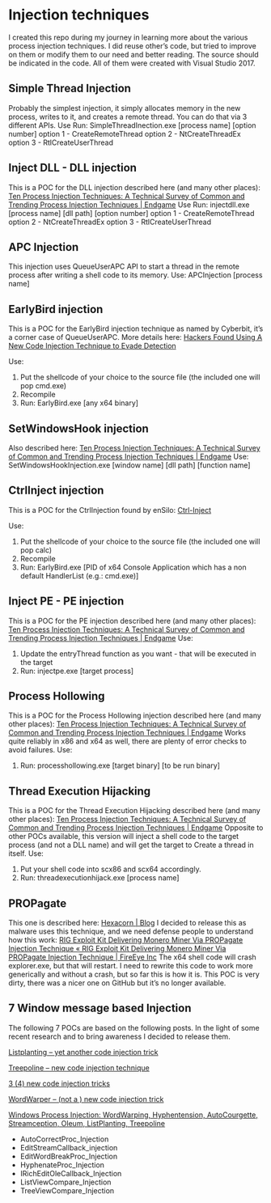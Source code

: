 # Injection techniques
I created this repo during my journey in learning more about the various process injection techniques. I did reuse other’s code, but tried to improve on them or modify them to our need and better reading. The source should be indicated in the code.
All of them were created with Visual Studio 2017.

## Simple Thread Injection
Probably the simplest injection, it simply allocates memory in the new process, writes to it, and creates a remote thread. You can do that via 3 different APIs.
Use
Run: SimpleThreadInection.exe [process name] [option number]
option 1 - CreateRemoteThread
option 2 - NtCreateThreadEx
option 3 - RtlCreateUserThread

## Inject DLL - DLL injection
This is a POC for the DLL injection described here (and many other places):
[Ten Process Injection Techniques: A Technical Survey of Common and Trending Process Injection Techniques | Endgame](https://www.endgame.com/blog/technical-blog/ten-process-injection-techniques-technical-survey-common-and-trending-process)
Use
Run: injectdll.exe [process name] [dll path] [option number]
option 1 - CreateRemoteThread
option 2 - NtCreateThreadEx
option 3 - RtlCreateUserThread

## APC Injection
This injection uses QueueUserAPC API to start a thread in the remote process after writing a shell code to its memory.
Use: APCInjection [process name]

## EarlyBird injection
This is a POC for the EarlyBird injection technique as named by Cyberbit, it’s a corner case of QueueUserAPC. More details here:
[Hackers Found Using A New Code Injection Technique to Evade Detection](https://thehackernews.com/2018/04/early-bird-code-injection.html)

Use:
1. Put the shellcode of your choice to the source file (the included one will pop cmd.exe)
2. Recompile
3. Run: EarlyBird.exe [any x64 binary]

## SetWindowsHook injection
Also described here:
[Ten Process Injection Techniques: A Technical Survey of Common and Trending Process Injection Techniques | Endgame](https://www.endgame.com/blog/technical-blog/ten-process-injection-techniques-technical-survey-common-and-trending-process)
Use: SetWindowsHookInjection.exe [window name] [dll path] [function name]

## CtrlInject injection
This is a POC for the CtrlInjection found by enSilo:
[Ctrl-Inject](https://blog.ensilo.com/ctrl-inject)

Use:
1. Put the shellcode of your choice to the source file (the included one will pop calc)
2. Recompile
3. Run: EarlyBird.exe [PID of x64 Console Application which has a non default HandlerList (e.g.: cmd.exe)]
		
## Inject PE - PE injection
This is a POC for the PE injection described here (and many other places):
[Ten Process Injection Techniques: A Technical Survey of Common and Trending Process Injection Techniques | Endgame](https://www.endgame.com/blog/technical-blog/ten-process-injection-techniques-technical-survey-common-and-trending-process)
Use:
1. Update the entryThread function as you want - that will be executed in the target
2. Run: injectpe.exe [target process]

## Process Hollowing
This is a POC for the Process Hollowing injection described here (and many other places):
[Ten Process Injection Techniques: A Technical Survey of Common and Trending Process Injection Techniques | Endgame](https://www.endgame.com/blog/technical-blog/ten-process-injection-techniques-technical-survey-common-and-trending-process)
Works quite reliably in x86 and x64 as well, there are plenty of error checks to avoid failures.
Use:
1. Run: processhollowing.exe [target binary] [to be run binary]

## Thread Execution Hijacking
This is a POC for the Thread Execution Hijacking described here (and many other places):
[Ten Process Injection Techniques: A Technical Survey of Common and Trending Process Injection Techniques | Endgame](https://www.endgame.com/blog/technical-blog/ten-process-injection-techniques-technical-survey-common-and-trending-process)
Opposite to other POCs available, this version will inject a shell code to the target process (and not a DLL name) and will get the target to Create a thread in itself.
Use:
1. Put your shell code into scx86 and scx64 accordingly.
2. Run: threadexecutionhijack.exe [process name] 

## PROPagate
This one is described here:
[Hexacorn | Blog](http://www.hexacorn.com/blog/2017/10/26/propagate-a-new-code-injection-trick/)
I decided to release this as malware uses this technique, and we need defense people to understand how this work:
[RIG Exploit Kit Delivering Monero Miner Via PROPagate Injection Technique « RIG Exploit Kit Delivering Monero Miner Via PROPagate Injection Technique | FireEye Inc](https://www.fireeye.com/blog/threat-research/2018/06/rig-ek-delivering-monero-miner-via-propagate-injection-technique.html)
The x64 shell code will crash explorer.exe, but that will restart. I need to rewrite this code to work more generically and without a crash, but so far this is how it is. This POC is very dirty, there was a nicer one on GitHub but it’s no longer available.

## 7 Window message based Injection
The following 7 POCs are based on the following posts. In the light of some recent research and to bring awareness I decided to release them.

[Listplanting – yet another code injection trick](http://www.hexacorn.com/blog/2019/04/25/listplanting-yet-another-code-injection-trick/)

[Treepoline – new code injection technique](http://www.hexacorn.com/blog/2019/04/24/treepoline-new-code-injection-technique/)

[3 (4) new code injection tricks](http://www.hexacorn.com/blog/2019/04/24/3-new-code-injection-tricks/)

[WordWarper – (not a ) new code injection trick](http://www.hexacorn.com/blog/2019/04/23/wordwarper-new-code-injection-trick/)

[Windows Process Injection: WordWarping, Hyphentension, AutoCourgette, Streamception, Oleum, ListPlanting, Treepoline](https://modexp.wordpress.com/2019/04/25/seven-window-injection-methods/)

* AutoCorrectProc_Injection
* EditStreamCallback_injection
* EditWordBreakProc_Injection
* HyphenateProc_Injection
* IRichEditOleCallback_Injection
* ListViewCompare_Injection
* TreeViewCompare_Injection
